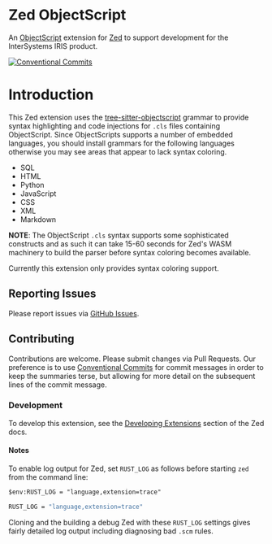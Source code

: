 # Zed ObjectScript

An [ObjectScript](https://docs.intersystems.com/latest/csp/docbook/DocBook.UI.Page.cls?KEY=GCOS_intro) extension for [Zed](https://zed.dev) to support development for the InterSystems IRIS product.

[![Conventional Commits](https://img.shields.io/badge/Conventional%20Commits-1.0.0-%23FE5196?logo=conventionalcommits6logoColor=white)](https://conventionalcommits.org)

# Introduction

This Zed extension uses the [tree-sitter-objectscript](https://github.com/intersystems/tree-sitter-objectscript) grammar to provide syntax highlighting and code injections for `.cls` files containing ObjectScript.  Since ObjectScripts supports a number of embedded languages, you should install grammars for the following languages otherwise you may see areas that appear to lack syntax coloring.

- SQL
- HTML
- Python
- JavaScript
- CSS
- XML
- Markdown

**NOTE**: The ObjectScript `.cls` syntax supports some sophisticated constructs and as such it can take 15-60 seconds for Zed's WASM machinery to build the parser before syntax coloring becomes available.

Currently this extension only provides syntax coloring support.

## Reporting Issues

Please report issues via [GitHub Issues](https://github.com/intersystems/zed-objectscript/issues).

## Contributing

Contributions are welcome. Please submit changes via Pull Requests. Our preference is to use [Conventional Commits](https://www.conventionalcommits.org/en/v1.0.0/) for commit messages in order to keep the summaries terse, but allowing for more detail on the subsequent lines of the commit message.

### Development

To develop this extension, see the [Developing Extensions](https://zed.dev/docs/extensions/developing-extensions) section of the Zed docs.

#### Notes

To enable log output for Zed, set `RUST_LOG` as follows before starting `zed` from the command line:

```ps
$env:RUST_LOG = "language,extension=trace"
```

```bash
RUST_LOG = "language,extension=trace"
```

Cloning and the building a debug Zed with these `RUST_LOG` settings gives fairly detailed log output including diagnosing
bad `.scm` rules.


